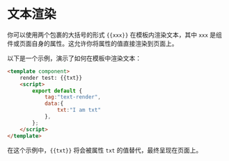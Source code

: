 # 文本渲染

你可以使用两个包裹的大括号的形式 `{{xxx}}` 在模板内渲染文本，其中 `xxx` 是组件或页面自身的属性。这允许你将属性的值直接渲染到页面上。

以下是一个示例，演示了如何在模板中渲染文本：

<comp-viewer comp-name="text-render">

```html
<template component>
    render test: {{txt}}
    <script>
        export default {
            tag:"text-render",
            data:{
                txt:"I am txt"
            },
        };
    </script>
</template>
```

</comp-viewer>

在这个示例中，`{{txt}}` 将会被属性 `txt` 的值替代，最终呈现在页面上。